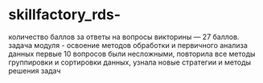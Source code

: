 # skillfactory_rds-
количество баллов за ответы на вопросы викторины —  27 баллов.
задача модуля - освоение методов обработки и первичного анализа данных
первые 10 вопросов были несложными, повторила все методы группировки и сортировки данных, узнала новые стратегии и методы решения задач
